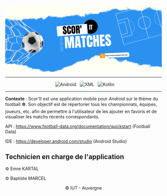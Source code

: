 <div align = center>

<img src="doc/Images/Banner-Scor_It.png" width="1000">

</div>

<div align = center>

---

&nbsp; ![Android](https://img.shields.io/badge/Android-000?style=for-the-badge&logo=Android&logoColor=green&color=white)
&nbsp; ![XML](https://img.shields.io/badge/XML-000?style=for-the-badge&logoColor=white&color=yellow&textColor=white)
&nbsp; ![Kotlin](https://img.shields.io/badge/Kotlin-000?style=for-the-badge&logo=Kotlin&logoColor=purple&color=white)

---

</div>

**Contexte** : Scor'It est une application mobile pour *Android* sur le thème du football :soccer:. Son objectif est de répertorier tous les championnats, équipes, joueurs, etc. afin de permettre à l'utilisateur de les ajouter en favoris et de visualiser les matchs récents correspondants.


API : https://www.football-data.org/documentation/quickstart (Football Data)

IDE : https://developer.android.com/studio (Android Studio)

## Technicien en charge de l'application

⚙️ Emre KARTAL

⚙️ Baptiste MARCEL

<div align = center>
© IUT - Auvergne
</div>